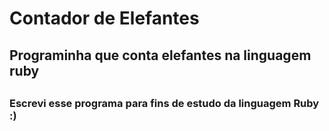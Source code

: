 # Contador de Elefantes
<h2> Programinha que conta elefantes na linguagem ruby <h2>

<h3>Escrevi esse programa para fins de estudo da linguagem Ruby :)<h3>
